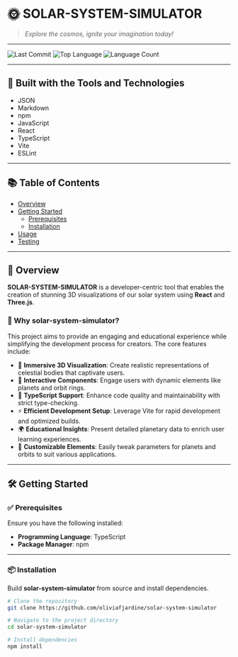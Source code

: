 # 🌞 SOLAR-SYSTEM-SIMULATOR

> *Explore the cosmos, ignite your imagination today!*

---

![Last Commit](https://img.shields.io/github/last-commit/oliviafjardine/solar-system-simulator)
![Top Language](https://img.shields.io/github/languages/top/oliviafjardine/solar-system-simulator)
![Language Count](https://img.shields.io/github/languages/count/oliviafjardine/solar-system-simulator)

---

## 🚀 Built with the Tools and Technologies

- JSON
- Markdown
- npm
- JavaScript
- React
- TypeScript
- Vite
- ESLint

---

## 📚 Table of Contents

- [Overview](#overview)
- [Getting Started](#getting-started)
  - [Prerequisites](#prerequisites)
  - [Installation](#installation)
- [Usage](#usage)
- [Testing](#testing)

---

## 🌌 Overview

**SOLAR-SYSTEM-SIMULATOR** is a developer-centric tool that enables the creation of stunning 3D visualizations of our solar system using **React** and **Three.js**.

### 🌟 Why solar-system-simulator?

This project aims to provide an engaging and educational experience while simplifying the development process for creators. The core features include:

- 🌌 **Immersive 3D Visualization**: Create realistic representations of celestial bodies that captivate users.
- 🔧 **Interactive Components**: Engage users with dynamic elements like planets and orbit rings.
- 📜 **TypeScript Support**: Enhance code quality and maintainability with strict type-checking.
- ⚡ **Efficient Development Setup**: Leverage Vite for rapid development and optimized builds.
- 🌍 **Educational Insights**: Present detailed planetary data to enrich user learning experiences.
- 🎨 **Customizable Elements**: Easily tweak parameters for planets and orbits to suit various applications.

---

## 🛠️ Getting Started

### ✅ Prerequisites

Ensure you have the following installed:

- **Programming Language**: TypeScript
- **Package Manager**: npm

---

### 📦 Installation

Build **solar-system-simulator** from source and install dependencies.

```bash
# Clone the repository
git clone https://github.com/oliviafjardine/solar-system-simulator

# Navigate to the project directory
cd solar-system-simulator

# Install dependencies
npm install
